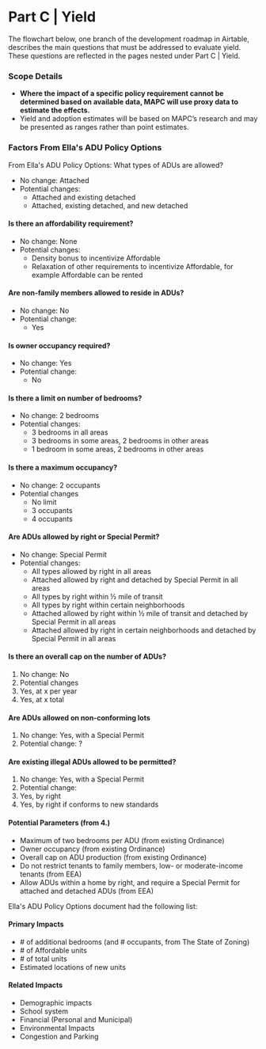 # Part C | Yield

The flowchart below, one branch of the development roadmap in Airtable, describes the main questions that must be addressed to evaluate yield. These questions are reflected in the pages nested under Part C | Yield.

### Scope Details

* **Where the impact of a specific policy requirement cannot be determined based on available data, MAPC will use proxy data to estimate the effects.**&#x20;
* Yield and adoption estimates will be based on MAPC’s research and may be presented as ranges rather than point estimates.

### Factors From Ella's ADU Policy Options

From Ella's ADU Policy Options: What types of ADUs are allowed?&#x20;

* No change: Attached&#x20;
* Potential changes: &#x20;
  * Attached and existing detached&#x20;
  * Attached, existing detached, and new detached&#x20;

#### Is there an affordability requirement?&#x20;

* No change: None&#x20;
* Potential changes: &#x20;
  * Density bonus to incentivize Affordable&#x20;
  * Relaxation of other requirements to incentivize Affordable, for example Affordable can be rented&#x20;

#### Are non-family members allowed to reside in ADUs?&#x20;

* No change: No&#x20;
* Potential change:&#x20;
  * Yes&#x20;

#### Is owner occupancy required?&#x20;

* No change: Yes&#x20;
* Potential change:&#x20;
  * No&#x20;

#### Is there a limit on number of bedrooms?&#x20;

* No change: 2 bedrooms&#x20;
* Potential changes:&#x20;
  * 3 bedrooms in all areas&#x20;
  * 3 bedrooms in some areas, 2 bedrooms in other areas&#x20;
  * 1 bedroom in some areas, 2 bedrooms in other areas&#x20;

#### Is there a maximum occupancy?&#x20;

* No change: 2 occupants&#x20;
* Potential changes&#x20;
  * No limit&#x20;
  * 3 occupants&#x20;
  * 4 occupants&#x20;



#### Are ADUs allowed by right or Special Permit?&#x20;

* No change: Special Permit&#x20;
* Potential changes:&#x20;
  * All types allowed by right in all areas&#x20;
  * Attached allowed by right and detached by Special Permit in all areas &#x20;
  * All types by right within ½ mile of transit&#x20;
  * All types by right within certain neighborhoods&#x20;
  * Attached allowed by right within ½ mile of transit and detached by Special Permit in all areas&#x20;
  * Attached allowed by right in certain neighborhoods and detached by Special Permit in all areas&#x20;

#### Is there an overall cap on the number of ADUs?&#x20;

1. No change: No&#x20;
2. Potential changes&#x20;
3. Yes, at x per year&#x20;
4. Yes, at x total&#x20;

#### Are ADUs allowed on non-conforming lots&#x20;

1. No change: Yes, with a Special Permit&#x20;
2. Potential change: ?&#x20;

#### Are existing illegal ADUs allowed to be permitted?&#x20;

1. No change: Yes, with a Special Permit&#x20;
2. Potential change:&#x20;
3. Yes, by right &#x20;
4. Yes, by right if conforms to new standards&#x20;

#### Potential Parameters (from 4.)

* Maximum of two bedrooms per ADU (from existing Ordinance)
* Owner occupancy (from existing Ordinance)
* Overall cap on ADU production (from existing Ordinance)
* Do not restrict tenants to family members, low- or moderate-income tenants (from EEA)
* Allow ADUs within a home by right, and require a Special Permit for attached and detached ADUs (from EEA)



Ella's ADU Policy Options document had the following list:

#### Primary Impacts&#x20;

* \# of additional bedrooms (and # occupants, from The State of Zoning)
* \# of Affordable units&#x20;
* \# of total units&#x20;
* Estimated locations of new units&#x20;

#### Related Impacts&#x20;

* Demographic impacts&#x20;
* School system&#x20;
* Financial (Personal and Municipal)&#x20;
* Environmental Impacts&#x20;
* Congestion and Parking&#x20;
